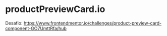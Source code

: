 # productPreviewCard.io
Desafio: https://www.frontendmentor.io/challenges/product-preview-card-component-GO7UmttRfa/hub
